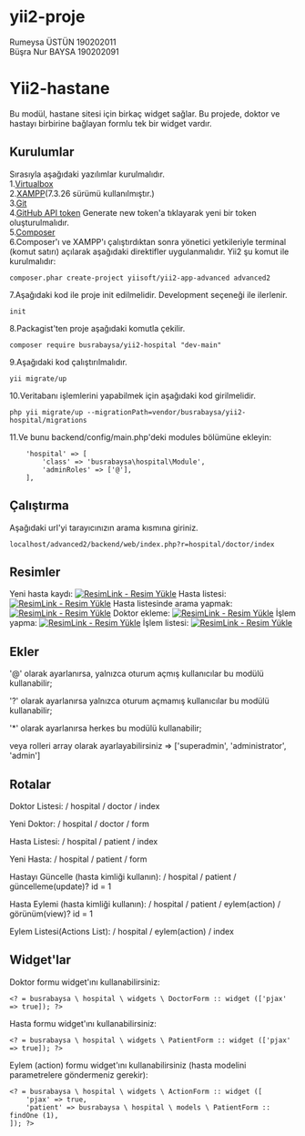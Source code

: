 # yii2-proje
Rumeysa ÜSTÜN   190202011<br>
Büşra Nur BAYSA 190202091


Yii2-hastane
==========

Bu modül, hastane sitesi için birkaç widget sağlar. Bu projede, doktor ve hastayı birbirine bağlayan formlu tek bir widget vardır.

Kurulumlar
--------------------------------

Sırasıyla aşağıdaki yazılımlar kurulmalıdır.<br>
1.[Virtualbox](https://www.virtualbox.org/wiki/Downloads)<br>
2.[XAMPP](https://www.apachefriends.org/tr/download.html)(7.3.26 sürümü kullanılmıştır.)<br>
3.[Git](https://www.git-scm.com/)<br>
4.[GitHub API token](https://github.com/settings/tokens) Generate new token'a tıklayarak yeni bir token oluşturulmalıdır.<br>
5.[Composer](https://getcomposer.org/)<br>
6.Composer'ı ve XAMPP'ı çalıştırdıktan sonra yönetici yetkileriyle terminal (komut satırı) açılarak aşağıdaki direktifler uygulanmalıdır. Yii2 şu komut ile kurulmalıdır:
```
composer.phar create-project yiisoft/yii2-app-advanced advanced2
```
7.Aşağıdaki kod ile proje init edilmelidir. Development seçeneği ile ilerlenir.
```
init
```
8.Packagist'ten proje aşağıdaki komutla çekilir.
```
composer require busrabaysa/yii2-hospital "dev-main"
```
9.Aşağıdaki kod çalıştırılmalıdır.
```
yii migrate/up
```
10.Veritabanı işlemlerini yapabilmek için aşağıdaki kod girilmelidir.
```
php yii migrate/up --migrationPath=vendor/busrabaysa/yii2-hospital/migrations
```
11.Ve bunu backend/config/main.php'deki modules bölümüne ekleyin:

```
    'hospital' => [
        'class' => 'busrabaysa\hospital\Module',
        'adminRoles' => ['@'],
    ],
```
Çalıştırma
--------------------------------
Aşağıdaki url'yi tarayıcınızın arama kısmına giriniz.
```
localhost/advanced2/backend/web/index.php?r=hospital/doctor/index
```
Resimler
---------------------------------
Yeni hasta kaydı:
<a href="https://resimlink.com/OEd2" title="ResimLink - Resim Yükle"><img src="https://r.resimlink.com/OEd2.png" title="ResimLink - Resim Yükle" alt="ResimLink - Resim Yükle"></a>
Hasta listesi:
<a href="https://resimlink.com/jxdZ1Ga" title="ResimLink - Resim Yükle"><img src="https://r.resimlink.com/jxdZ1Ga.png" title="ResimLink - Resim Yükle" alt="ResimLink - Resim Yükle"></a>
Hasta listesinde arama yapmak:
<a href="https://resimlink.com/gBcvEum" title="ResimLink - Resim Yükle"><img src="https://r.resimlink.com/gBcvEum.png" title="ResimLink - Resim Yükle" alt="ResimLink - Resim Yükle"></a>
Doktor ekleme:
<a href="https://resimlink.com/cApIG1" title="ResimLink - Resim Yükle"><img src="https://r.resimlink.com/cApIG1.png" title="ResimLink - Resim Yükle" alt="ResimLink - Resim Yükle"></a>
İşlem yapma:
<a href="https://resimlink.com/GKV" title="ResimLink - Resim Yükle"><img src="https://r.resimlink.com/GKV.png" title="ResimLink - Resim Yükle" alt="ResimLink - Resim Yükle"></a>
İşlem listesi:
<a href="https://resimlink.com/aO1Q" title="ResimLink - Resim Yükle"><img src="https://r.resimlink.com/aO1Q.png" title="ResimLink - Resim Yükle" alt="ResimLink - Resim Yükle"></a>

Ekler
---------------------------------
'@' olarak ayarlanırsa, yalnızca oturum açmış kullanıcılar bu modülü kullanabilir;

'?' olarak ayarlanırsa yalnızca oturum açmamış kullanıcılar bu modülü kullanabilir;

'*' olarak ayarlanırsa herkes bu modülü kullanabilir;

veya rolleri array olarak ayarlayabilirsiniz => ['superadmin', 'administrator', 'admin']

Rotalar
---------------------------------

Doktor Listesi: / hospital / doctor / index

Yeni Doktor: / hospital / doctor / form

Hasta Listesi: / hospital / patient / index

Yeni Hasta: / hospital / patient / form

Hastayı Güncelle (hasta kimliği kullanın): / hospital / patient / güncelleme(update)? id = 1

Hasta Eylemi (hasta kimliği kullanın): / hospital / patient / eylem(action) / görünüm(view)? id = 1

Eylem Listesi(Actions List): / hospital / eylem(action) / index

Widget'lar
---------------------------------

Doktor formu widget'ını kullanabilirsiniz:

```
<? = busrabaysa \ hospital \ widgets \ DoctorForm :: widget (['pjax' => true]); ?>
```


Hasta formu widget'ını kullanabilirsiniz:

```
<? = busrabaysa \ hospital \ widgets \ PatientForm :: widget (['pjax' => true]); ?>
```

Eylem (action) formu widget'ını kullanabilirsiniz (hasta modelini parametrelere göndermeniz gerekir):

```
<? = busrabaysa \ hospital \ widgets \ ActionForm :: widget ([
    'pjax' => true,
    'patient' => busrabaysa \ hospital \ models \ PatientForm :: findOne (1),
]); ?>
```
